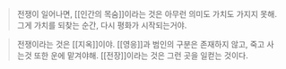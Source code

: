 >전쟁이 일어나면, [[인간의 목숨]]이라는 것은 아무런 의미도 가치도 가지지 못해.
>그게 가치를 되찾는 순간, 다시 평화가 시작되는거야.

>전쟁이라는 것은 [[지옥]]이야.
>[[영응]]과 범인의 구분은 존재하지 않고, 죽고 사는것 또한 운에 맡겨야해.
>[[전장]]이라는 것은 그런 곳을 일컫는 것이다.